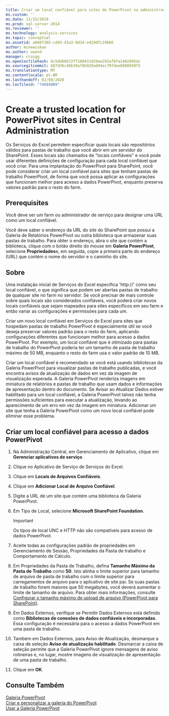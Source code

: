 ```yaml
---
title: Criar um local confiável para sites do PowerPivot na administração central | Microsoft Docs
ms.custom: ''
ms.date: 11/25/2019
ms.prod: sql-server-2014
ms.reviewer: ''
ms.technology: analysis-services
ms.topic: conceptual
ms.assetid: a666f365-cd93-43a3-9d3d-e429dfc19b66
author: minewiskan
ms.author: owend
manager: craigg
ms.openlocfilehash: 6c5dd66b72ff280431d29ae292af8fa1402095dc
ms.sourcegitcommit: b87d36c46b39af8b929ad94ec707dee8800950f5
ms.translationtype: MT
ms.contentlocale: pt-BR
ms.lasthandoff: 02/08/2020
ms.locfileid: "74684089"
---
```

# <a name="create-a-trusted-location-for-powerpivot-sites-in-central-administration"></a>Create a trusted location for PowerPivot sites in Central Administration
  Os Serviços do Excel permitem especificar quais locais são repositórios válidos para pastas de trabalho que você abrir em um servidor do SharePoint. Esses locais são chamados de "locais confiáveis" e você pode usar diferentes definições de configuração para cada local confiável que você criar. Para uma implantação do PowerPivot para SharePoint, você pode considerar criar um local confiável para sites que tenham pastas de trabalho PowerPivot, de forma que você possa aplicar as configurações que funcionam melhor para acesso a dados PowerPivot, enquanto preserva valores padrão para o resto do farm.  
  
  
  
## <a name="prerequisites"></a>Prerequisites  
 Você deve ser um farm ou administrador de serviço para designar uma URL como um local confiável.  
  
 Você deve saber o endereço da URL do site do SharePoint que possui a Galeria de Relatórios PowerPivot ou outra biblioteca que armazenar suas pastas de trabalho. Para obter o endereço, abra o site que contém a biblioteca, clique com o botão direito do mouse em **Galeria PowerPivot**, selecione **Propriedades**e, em seguida, copie a primeira parte do endereço (URL) que contém o nome do servidor e o caminho do site.  
  
##  <a name="overview"></a>Sobre  
 Uma instalação inicial de Serviços do Excel especifica 'http://' como seu local confiável, o que significa que podem ser abertas pastas de trabalho de qualquer site no farm no servidor. Se você precisar de mais controle sobre quais locais são considerados confiáveis, você poderá criar novos locais confiáveis que sejam mapeados para sites específicos em seu farm e então variar as configurações e permissões para cada um.  
  
 Criar um novo local confiável em Serviços do Excel para sites que hospedam pastas de trabalho PowerPivot é especialmente útil se você deseja preservar valores padrão para o resto do farm, aplicando configurações diferentes que funcionam melhor para acesso a dados PowerPivot. Por exemplo, um local confiável que é otimizado para pastas de trabalho do PowerPivot poderia ter um tamanho de pasta de trabalho máximo de 50 MB, enquanto o resto do farm usa o valor padrão de 10 MB.  
  
 Criar um local confiável é recomendado se você está usando bibliotecas da Galeria PowerPivot para visualizar pastas de trabalho publicadas, e você encontra avisos de atualização de dados em vez da imagem de visualização esperada. A Galeria PowerPivot renderiza imagens em miniatura de relatórios e pastas de trabalho que usam dados e informações de apresentação dentro do documento. Se Avisar ao Atualizar Dados estiver habilitado para um local confiável, a Galeria PowerPivot talvez não tenha permissões suficientes para executar a atualização, levando ao aparecimento de um erro em vez da imagem em miniatura. Adicionar um site que tenha a Galeria PowerPivot como um novo local confiável pode eliminar esse problema.  
  
##  <a name="create"></a>Criar um local confiável para acesso a dados PowerPivot  
  
1.  Na Administração Central, em Gerenciamento de Aplicativo, clique em **Gerenciar aplicativos de serviço**.  
  
2.  Clique no Aplicativo de Serviço de Serviços do Excel.  
  
3.  Clique em **Locais de Arquivos Confiáveis**.  
  
4.  Clique em **Adicionar Local de Arquivo Confiável**.  
  
5.  Digite a URL de um site que contém uma biblioteca da Galeria PowerPivot.  
  
6.  Em Tipo de Local, selecione **Microsoft SharePoint Foundation**.  
  
    > [!IMPORTANT]  
    >  Os tipos de local UNC e HTTP não são compatíveis para acesso de dados PowerPivot.  
  
7.  Aceite todas as configurações padrão de propriedades em Gerenciamento de Sessão, Propriedades da Pasta de trabalho e Comportamento de Cálculo.  
  
8.  Em Propriedades da Pasta de Trabalho, defina **Tamanho Máximo da Pasta de Trabalho** como **50**. Isto alinha o limite superior para tamanho de arquivo de pasta de trabalho com o limite superior para carregamentos de arquivo para o aplicativo de site pai. Se suas pastas de trabalho forem maiores que 50 megabytes, você deverá aumentar o limite de tamanho de arquivo. Para obter mais informações, consulte [Configurar o tamanho máximo de upload de arquivo &#40;PowerPivot para SharePoint&#41;](configure-maximum-file-upload-size-power-pivot-for-sharepoint.md).  
  
9. Em Dados Externos, verifique se Permitir Dados Externos está definido como **Bibliotecas de conexões de dados confiáveis e incorporadas**. Essa configuração é necessária para o acesso a dados PowerPivot em uma pasta de trabalho.  
  
10. Também em Dados Externos, para Aviso de Atualização, desmarque a caixa de seleção **Aviso de atualização habilitado**. Desmarcar a caixa de seleção permite que a Galeria PowerPivot ignore mensagens de aviso rotineiras e, no lugar, mostre imagens de visualização de apresentação de uma pasta de trabalho.  
  
11. Clique em **OK**.  
  
## <a name="see-also"></a>Consulte Também  
 [Galeria PowerPivot](../../2014-toc/index.yml)  
 [Criar e personalizar a galeria do PowerPivot](create-and-customize-power-pivot-gallery.md)   
 [Usar a Galeria PowerPivot](use-power-pivot-gallery.md)  
  
  
